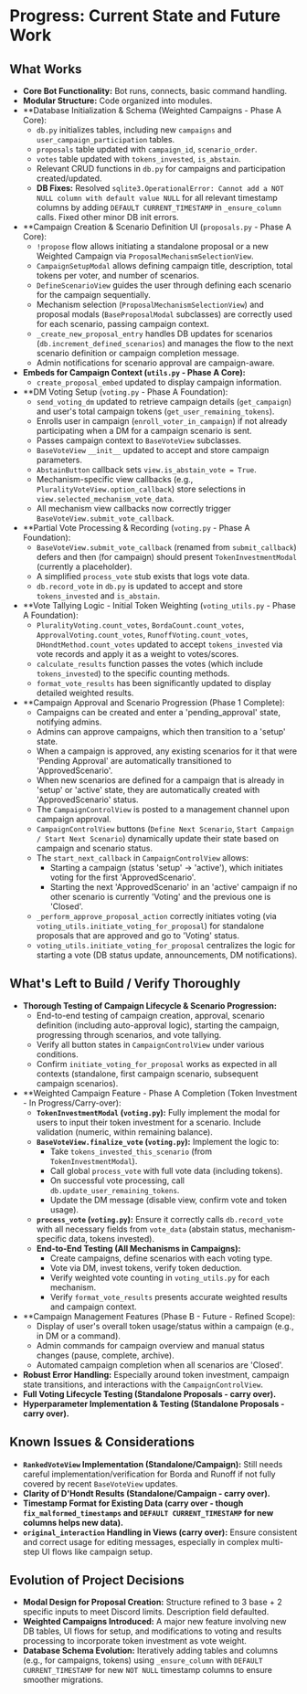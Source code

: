 # Progress: Current State and Future Work

## What Works

*   **Core Bot Functionality:** Bot runs, connects, basic command handling.
*   **Modular Structure:** Code organized into modules.
*   **Database Initialization & Schema (Weighted Campaigns - Phase A Core):
    *   `db.py` initializes tables, including new `campaigns` and `user_campaign_participation` tables.
    *   `proposals` table updated with `campaign_id`, `scenario_order`.
    *   `votes` table updated with `tokens_invested`, `is_abstain`.
    *   Relevant CRUD functions in `db.py` for campaigns and participation created/updated.
    *   **DB Fixes:** Resolved `sqlite3.OperationalError: Cannot add a NOT NULL column with default value NULL` for all relevant timestamp columns by adding `DEFAULT CURRENT_TIMESTAMP` in `_ensure_column` calls. Fixed other minor DB init errors.
*   **Campaign Creation & Scenario Definition UI (`proposals.py` - Phase A Core):
    *   `!propose` flow allows initiating a standalone proposal or a new Weighted Campaign via `ProposalMechanismSelectionView`.
    *   `CampaignSetupModal` allows defining campaign title, description, total tokens per voter, and number of scenarios.
    *   `DefineScenarioView` guides the user through defining each scenario for the campaign sequentially.
    *   Mechanism selection (`ProposalMechanismSelectionView`) and proposal modals (`BaseProposalModal` subclasses) are correctly used for each scenario, passing campaign context.
    *   `_create_new_proposal_entry` handles DB updates for scenarios (`db.increment_defined_scenarios`) and manages the flow to the next scenario definition or campaign completion message.
    *   Admin notifications for scenario approval are campaign-aware.
*   **Embeds for Campaign Context (`utils.py` - Phase A Core):**
    *   `create_proposal_embed` updated to display campaign information.
*   **DM Voting Setup (`voting.py` - Phase A Foundation):
    *   `send_voting_dm` updated to retrieve campaign details (`get_campaign`) and user's total campaign tokens (`get_user_remaining_tokens`).
    *   Enrolls user in campaign (`enroll_voter_in_campaign`) if not already participating when a DM for a campaign scenario is sent.
    *   Passes campaign context to `BaseVoteView` subclasses.
    *   `BaseVoteView` `__init__` updated to accept and store campaign parameters.
    *   `AbstainButton` callback sets `view.is_abstain_vote = True`.
    *   Mechanism-specific view callbacks (e.g., `PluralityVoteView.option_callback`) store selections in `view.selected_mechanism_vote_data`.
    *   All mechanism view callbacks now correctly trigger `BaseVoteView.submit_vote_callback`.
*   **Partial Vote Processing & Recording (`voting.py` - Phase A Foundation):
    *   `BaseVoteView.submit_vote_callback` (renamed from `submit_callback`) defers and then (for campaign) should present `TokenInvestmentModal` (currently a placeholder).
    *   A simplified `process_vote` stub exists that logs vote data.
    *   `db.record_vote` in `db.py` is updated to accept and store `tokens_invested` and `is_abstain`.
*   **Vote Tallying Logic - Initial Token Weighting (`voting_utils.py` - Phase A Foundation):
    *   `PluralityVoting.count_votes`, `BordaCount.count_votes`, `ApprovalVoting.count_votes`, `RunoffVoting.count_votes`, `DHondtMethod.count_votes` updated to accept `tokens_invested` via vote records and apply it as a weight to votes/scores.
    *   `calculate_results` function passes the votes (which include `tokens_invested`) to the specific counting methods.
    *   `format_vote_results` has been significantly updated to display detailed weighted results.
*   **Campaign Approval and Scenario Progression (Phase 1 Complete):
    *   Campaigns can be created and enter a 'pending_approval' state, notifying admins.
    *   Admins can approve campaigns, which then transition to a 'setup' state.
    *   When a campaign is approved, any existing scenarios for it that were 'Pending Approval' are automatically transitioned to 'ApprovedScenario'.
    *   When new scenarios are defined for a campaign that is already in 'setup' or 'active' state, they are automatically created with 'ApprovedScenario' status.
    *   The `CampaignControlView` is posted to a management channel upon campaign approval.
    *   `CampaignControlView` buttons (`Define Next Scenario`, `Start Campaign / Start Next Scenario`) dynamically update their state based on campaign and scenario status.
    *   The `start_next_callback` in `CampaignControlView` allows:
        *   Starting a campaign (status 'setup' -> 'active'), which initiates voting for the first 'ApprovedScenario'.
        *   Starting the next 'ApprovedScenario' in an 'active' campaign if no other scenario is currently 'Voting' and the previous one is 'Closed'.
    *   `_perform_approve_proposal_action` correctly initiates voting (via `voting_utils.initiate_voting_for_proposal`) for standalone proposals that are approved and go to 'Voting' status.
    *   `voting_utils.initiate_voting_for_proposal` centralizes the logic for starting a vote (DB status update, announcements, DM notifications).

## What's Left to Build / Verify Thoroughly

*   **Thorough Testing of Campaign Lifecycle & Scenario Progression:**
    *   End-to-end testing of campaign creation, approval, scenario definition (including auto-approval logic), starting the campaign, progressing through scenarios, and vote tallying.
    *   Verify all button states in `CampaignControlView` under various conditions.
    *   Confirm `initiate_voting_for_proposal` works as expected in all contexts (standalone, first campaign scenario, subsequent campaign scenarios).
*   **Weighted Campaign Feature - Phase A Completion (Token Investment - In Progress/Carry-over):
    *   **`TokenInvestmentModal` (`voting.py`):** Fully implement the modal for users to input their token investment for a scenario. Include validation (numeric, within remaining balance).
    *   **`BaseVoteView.finalize_vote` (`voting.py`):** Implement the logic to:
        *   Take `tokens_invested_this_scenario` (from `TokenInvestmentModal`).
        *   Call global `process_vote` with full vote data (including tokens).
        *   On successful vote processing, call `db.update_user_remaining_tokens`.
        *   Update the DM message (disable view, confirm vote and token usage).
    *   **`process_vote` (`voting.py`):** Ensure it correctly calls `db.record_vote` with all necessary fields from `vote_data` (abstain status, mechanism-specific data, tokens invested).
    *   **End-to-End Testing (All Mechanisms in Campaigns):**
        *   Create campaigns, define scenarios with each voting type.
        *   Vote via DM, invest tokens, verify token deduction.
        *   Verify weighted vote counting in `voting_utils.py` for each mechanism.
        *   Verify `format_vote_results` presents accurate weighted results and campaign context.
*   **Campaign Management Features (Phase B - Future - Refined Scope):
    *   Display of user's overall token usage/status within a campaign (e.g., in DM or a command).
    *   Admin commands for campaign overview and manual status changes (pause, complete, archive).
    *   Automated campaign completion when all scenarios are 'Closed'.
*   **Robust Error Handling:** Especially around token investment, campaign state transitions, and interactions with the `CampaignControlView`.
*   **Full Voting Lifecycle Testing (Standalone Proposals - carry over).**
*   **Hyperparameter Implementation & Testing (Standalone Proposals - carry over).**

## Known Issues & Considerations

*   **`RankedVoteView` Implementation (Standalone/Campaign):** Still needs careful implementation/verification for Borda and Runoff if not fully covered by recent `BaseVoteView` updates.
*   **Clarity of D'Hondt Results (Standalone/Campaign - carry over).**
*   **Timestamp Format for Existing Data (carry over - though `fix_malformed_timestamps` and `DEFAULT CURRENT_TIMESTAMP` for new columns helps new data).**
*   **`original_interaction` Handling in Views (carry over):** Ensure consistent and correct usage for editing messages, especially in complex multi-step UI flows like campaign setup.

## Evolution of Project Decisions

*   **Modal Design for Proposal Creation:** Structure refined to 3 base + 2 specific inputs to meet Discord limits. Description field defaulted.
*   **Weighted Campaigns Introduced:** A major new feature involving new DB tables, UI flows for setup, and modifications to voting and results processing to incorporate token investment as vote weight.
*   **Database Schema Evolution:** Iteratively adding tables and columns (e.g., for campaigns, tokens) using `_ensure_column` with `DEFAULT CURRENT_TIMESTAMP` for new `NOT NULL` timestamp columns to ensure smoother migrations.
